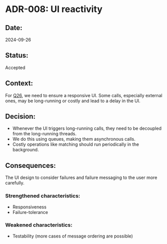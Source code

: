 # ADR-008: UI reactivity

## Date:
2024-09-26

## Status:
Accepted

## Context:

For [Q26](/Requirements/requirements-and-assumptions.md), we need to ensure a responsive UI.
Some calls, especially external ones, may be long-running or costly and lead to a delay in the UI.

## Decision:
- Whenever the UI triggers long-running calls, they need to be decoupled from the long-running threads.
- We do this using queues, making them asynchronous calls.
- Costly operations like matching should run periodically in the background.

## Consequences:
The UI design to consider failures and failure messaging to the user more carefully.

### Strengthened characteristics:
- Responsiveness
- Failure-tolerance

### Weakened characteristics:
- Testability (more cases of message ordering are possible)
